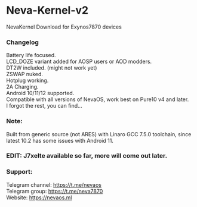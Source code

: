 # Neva-Kernel-v2
NevaKernel Download for Exynos7870 devices

### Changelog
Battery life focused. <br>LCD_DOZE variant added for AOSP users or AOD modders. <br>DT2W included. (might not work yet) <br>ZSWAP nuked. <br>Hotplug working. <br>2A Charging. <br>Android 10/11/12 supported. <br>Compatible with all versions of NevaOS, work best on Pure10 v4 and later. <br>I forgot the rest, you can find...

### Note:
Built from generic source (not ARES) with Linaro GCC 7.5.0 toolchain, since latest 10.2 has some issues with Android 11. <br>

### EDIT: J7xelte available so far, more will come out later.

### Support:
Telegram channel: https://t.me/nevaos <br>
Telegram group: https://t.me/neva7870 <br>
Website: https://nevaos.ml
